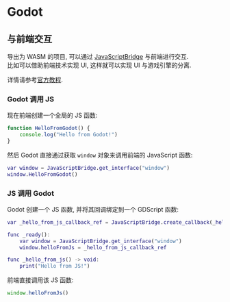 # Godot

## 与前端交互

导出为 WASM 的项目, 可以通过 [JavaScriptBridge] 与前端进行交互.  
比如可以借助前端技术实现 UI, 这样就可以实现 UI 与游戏引擎的分离.

详情请参考[官方教程](https://docs.godotengine.org/en/latest/tutorials/platform/web/javascript_bridge.html).

[JavaScriptBridge]: https://docs.godotengine.org/en/latest/classes/class_javascriptbridge.html

### Godot 调用 JS

现在前端创建一个全局的 JS 函数:

```js
function HelloFromGodot() {
    console.log("Hello from Godot!")
}
```

然后 Godot 直接通过获取 `window` 对象来调用前端的 JavaScript 函数:

```gd
var window = JavaScriptBridge.get_interface("window")
window.HelloFromGodot()
```

### JS 调用 Godot

Godot 创建一个 JS 函数, 并将其回调绑定到一个 GDScript 函数:

```gd
var _hello_from_js_callback_ref = JavaScriptBridge.create_callback(_hello_from_js)

func _ready():
    var window = JavaScriptBridge.get_interface("window")
    window.helloFromJs = _hello_from_js_callback_ref

func _hello_from_js() -> void:
    print("Hello from JS!")
```

前端直接调用该 JS 函数:

```js
window.helloFromJs()
```
